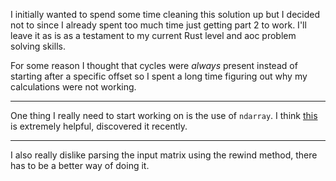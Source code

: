I initially wanted to spend some time cleaning this solution up but I decided
not to since I already spent too much time just getting part 2 to work. I'll
leave it as is as a testament to my current Rust level and aoc problem solving
skills.

For some reason I thought that cycles were _always_ present instead of starting
after a specific offset so I spent a long time figuring out why my calculations
were not working.

---

One thing I really need to start working on is the use of `ndarray`. I think
[this](https://docs.rs/ndarray/latest/ndarray/doc/ndarray_for_numpy_users/) is
extremely helpful, discovered it recently.

---

I also really dislike parsing the input matrix using the rewind method, there
has to be a better way of doing it.
